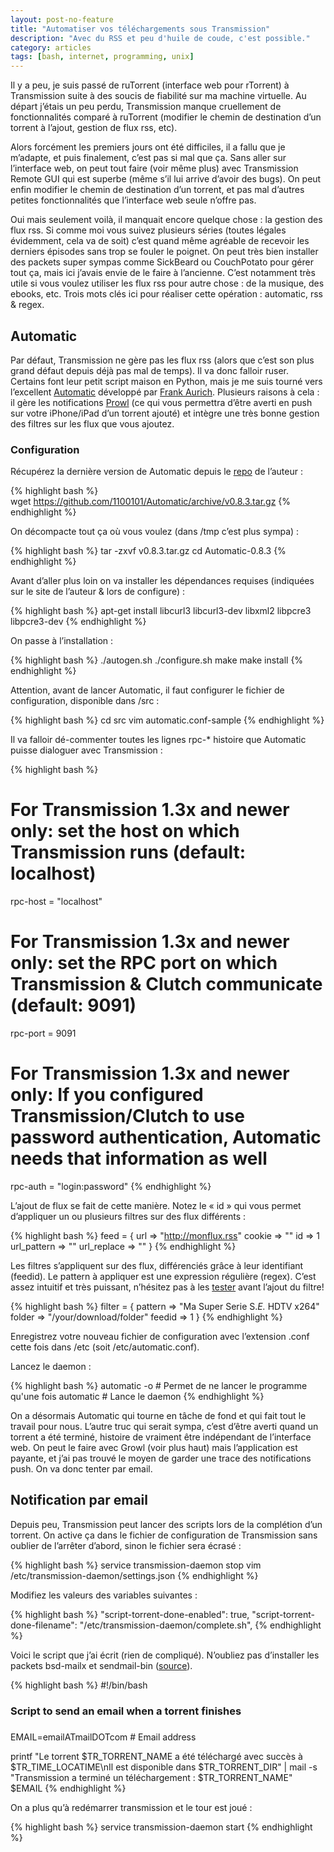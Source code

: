 ```yaml
---
layout: post-no-feature
title: "Automatiser vos téléchargements sous Transmission"
description: "Avec du RSS et peu d'huile de coude, c'est possible."
category: articles
tags: [bash, internet, programming, unix]
---
```


Il y a peu, je suis passé de ruTorrent (interface web pour rTorrent) à Transmission suite à des soucis de fiabilité sur ma machine virtuelle. Au départ j’étais un peu perdu, Transmission manque cruellement de fonctionnalités comparé à ruTorrent (modifier le chemin de destination d’un torrent à l’ajout, gestion de flux rss, etc).

Alors forcément les premiers jours ont été difficiles, il a fallu que je m’adapte, et puis finalement, c’est pas si mal que ça. Sans aller sur l’interface web, on peut tout faire (voir même plus) avec Transmission Remote GUI qui est superbe (même s’il lui arrive d’avoir des bugs). On peut enfin modifier le chemin de destination d’un torrent, et pas mal d’autres petites fonctionnalités que l’interface web seule n’offre pas.

Oui mais seulement voilà, il manquait encore quelque chose : la gestion des flux rss. Si comme moi vous suivez plusieurs séries (toutes légales évidemment, cela va de soit) c’est quand même agréable de recevoir les derniers épisodes sans trop se fouler le poignet. On peut très bien installer des packets super sympas comme SickBeard ou CouchPotato pour gérer tout ça, mais ici j’avais envie de le faire à l’ancienne. C’est notamment très utile si vous voulez utiliser les flux rss pour autre chose : de la musique, des ebooks, etc. Trois mots clés ici pour réaliser cette opération : automatic, rss & regex.

## Automatic

Par défaut, Transmission ne gère pas les flux rss (alors que c’est son plus grand défaut depuis déjà pas mal de temps). Il va donc falloir ruser. Certains font leur petit script maison en Python, mais je me suis tourné vers l’excellent [Automatic](http://kylek.is-a-geek.org:31337/Automatic/) développé par [Frank Aurich](https://github.com/1100101). Plusieurs raisons à cela : il gère les notifications [Prowl](http://www.prowlapp.com/) (ce qui vous permettra d’être averti en push sur votre iPhone/iPad d’un torrent ajouté) et intègre une très bonne gestion des filtres sur les flux que vous ajoutez.

### Configuration

Récupérez la dernière version de Automatic depuis le [repo](https://github.com/1100101/Automatic/tags) de l’auteur :

{% highlight bash %}
wget https://github.com/1100101/Automatic/archive/v0.8.3.tar.gz
{% endhighlight %}

On décompacte tout ça où vous voulez (dans /tmp c’est plus sympa) :

{% highlight bash %}
tar -zxvf v0.8.3.tar.gz
cd Automatic-0.8.3
{% endhighlight %}

Avant d’aller plus loin on va installer les dépendances requises (indiquées sur le site de l’auteur & lors de configure) :

{% highlight bash %}
apt-get install libcurl3 libcurl3-dev libxml2 libpcre3 libpcre3-dev
{% endhighlight %}

On passe à l’installation :

{% highlight bash %}
./autogen.sh
./configure.sh
make
make install
{% endhighlight %}

Attention, avant de lancer Automatic, il faut configurer le fichier de configuration, disponible dans /src :

{% highlight bash %}
cd src
vim automatic.conf-sample
{% endhighlight %}

Il va falloir dé-commenter toutes les lignes rpc-* histoire que Automatic puisse dialoguer avec Transmission :

{% highlight bash %}
# For Transmission 1.3x and newer only: set the host on which Transmission runs (default: localhost)
rpc-host = "localhost"
# For Transmission 1.3x and newer only: set the RPC port on which Transmission & Clutch communicate (default: 9091)
rpc-port = 9091
# For Transmission 1.3x and newer only: If you configured Transmission/Clutch to use password authentication, Automatic needs that information as well
rpc-auth = "login:password"
{% endhighlight %}

L’ajout de flux se fait de cette manière. Notez le « id » qui vous permet d’appliquer un ou plusieurs filtres sur des flux différents :

{% highlight bash %}
feed = { url => "http://monflux.rss"
 cookie => ""
 id => 1
 url_pattern => ""
 url_replace => ""
}
{% endhighlight %}

Les filtres s’appliquent sur des flux, différenciés grâce à leur identifiant (feedid). Le pattern à appliquer est une expression régulière (regex). C’est assez intuitif et très puissant, n’hésitez pas à les [tester](http://regexpal.com/) avant l’ajout du filtre!

{% highlight bash %}
filter = { pattern => "Ma Super Serie S.*E.* HDTV x264"
 folder => "/your/download/folder"
 feedid => 1
}
{% endhighlight %}

Enregistrez votre nouveau fichier de configuration avec l’extension .conf cette fois dans /etc (soit /etc/automatic.conf).

Lancez le daemon :

{% highlight bash %}
automatic -o # Permet de ne lancer le programme qu'une fois
automatic # Lance le daemon
{% endhighlight %}

On a désormais Automatic qui tourne en tâche de fond et qui fait tout le travail pour nous. L’autre truc qui serait sympa, c’est d’être averti quand un torrent a été terminé, histoire de vraiment être indépendant de l’interface web. On peut le faire avec Growl (voir plus haut) mais l’application est payante, et j’ai pas trouvé le moyen de garder une trace des notifications push. On va donc tenter par email.

## Notification par email

Depuis peu, Transmission peut lancer des scripts lors de la complétion d’un torrent. On active ça dans le fichier de configuration de Transmission sans oublier de l’arrêter d’abord, sinon le fichier sera écrasé :

{% highlight bash %}
service transmission-daemon stop
vim /etc/transmission-daemon/settings.json
{% endhighlight %}

Modifiez les valeurs des variables suivantes :

{% highlight bash %}
"script-torrent-done-enabled": true,
"script-torrent-done-filename": "/etc/transmission-daemon/complete.sh",
{% endhighlight %}

Voici le script que j’ai écrit (rien de compliqué). N’oubliez pas d’installer les packets bsd-mailx et sendmail-bin ([source](http://blog.nicolargo.com/2011/12/debian-et-les-mails-depuis-la-ligne-de-commande.html)).

{% highlight bash %}
#!/bin/bash

###
### Script to send an email when a torrent finishes
###
 
EMAIL=emailATmailDOTcom # Email address
 
printf "Le torrent $TR_TORRENT_NAME a été téléchargé avec succès à $TR_TIME_LOCATIME\nIl est disponible dans $TR_TORRENT_DIR" | mail -s "Transmission a terminé un téléchargement : $TR_TORRENT_NAME" $EMAIL
{% endhighlight %}

On a plus qu’à redémarrer transmission et le tour est joué :

{% highlight bash %}
service transmission-daemon start
{% endhighlight %}